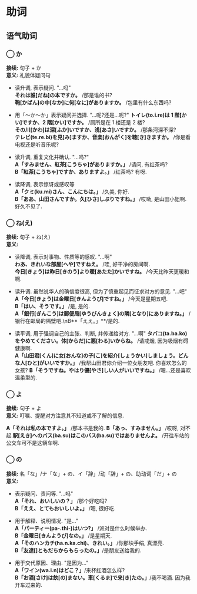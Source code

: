 # 助词

## 语气助词

### ◯ か

​**接续:** 句子 + か  
​**意义:** 礼貌体疑问句

- 读升调, 表示疑问. "...吗"  
  **それは誰[だね]の本ですか。** /那是谁的书?  
  **鞄[かばん]の中[なか]に何[なに]がありますか。** /包里有什么东西吗?

- 用「～か～か」表示疑问并选择. "...呢?还是...呢?"
  **トイレ(to.i.re)は 1 階[かい]ですか、2 階[かい]ですか。** /厕所是在 1 楼还是 2 楼?  
  **その川[かわ]は深[ふか]いですか、浅[あさ]いですか。** /那条河深不深?  
  **テレビ(te.re.bi)を見[み]ますか、音楽[おんがく]を聴[き]きますか。** /你是看电视还是听音乐呢?

- 读升调, 重复文化并确认. "...吗?"  
  **A「すみません、紅茶[こうちゃ]がありますか。」** /请问, 有红茶吗?  
  **B「紅茶[こうちゃ]ですか、ありますよ。」** /红茶吗? 有呀.

- 读降调, 表示惊讶或感叹等  
  **A「クミ(ku.mi)さん、こんにちは。」** /久美, 你好.  
  **B「ああ、山田さんですか。久[ひさ]しぶりですね。」** /哎呦, 是山田小姐啊. 好久不见了.

<!--more-->

### ◯ ね(え)

​**接续:** 句子 + ね(え)  
​**意义:**

- 读降调, 表示对事物、性质等的感叹. "...啊"  
  **わあ、きれいな部屋[へや]ですねえ。** /哇, 好干净的房间啊.  
  **今日[きょう]は昨日[きのう]より暖[あたた]かいですね。** /今天比昨天更暖和啊.

- 读升调. 虽然说华人的确信度很高, 但为了慎重起见而征求对方的意见. "...吧"
  **A「今日[きょう]は金曜日[きんようび]ですね。」** /今天是星期五吧.  
  **B「はい、そうです。」** /是, 是的.  
  **A「銀行[ぎんこう]は郵便局[ゆうびんきょく]の隣[となり]にありますね。」** /银行在邮局的隔壁吧.\nB**「ええ。」**/是的.

- 读平调, 用于强调自己的主张、判断, 并传递给对方. "...啊"
  **タバコ(ta.ba.ko)をやめてください。体[からだ]に悪[わる]いからね。** /请戒烟, 因为吸烟有碍健康啊.  
  **A「山田君[くん]に女[おんな]の子[こ]を紹介[しょうかい]しましょう。どんな人[ひと]がいいですか。」** /我帮山田君你介绍一位女朋友吧. 你喜欢怎么的女孩?
  **B「そうですね。やはり優[やさ]しい人がいいですね。」** /嗯...还是喜欢温柔型的.

### ◯ よ

​**接续:** 句子 + よ  
​**意义:** 叮嘱、提醒对方注意其不知道或不了解的信息.

​**A「それは私の本ですよ。」** /那本书是我的.
**B「あっ、すみません。」** /哎呀, 对不起.
​**駅[えき]へのバス(ba.su)はこのバス(ba.su)ではありませんよ。** /开往车站的公交车可不是这辆车啊.

### ◯ の

​**接续:** 名「な」/ナ「な」+ の、イ「辞」/动「辞」+ の、助动词「だ」+ の  
​**意义:**

- 表示疑问、责问等. "...吗"  
  **A「それ、おいしいの？」** /那个好吃吗?  
  **B「ええ、とてもおいしいよ。」** /嗯, 很好吃.

- 用于解释、说明情况. "是..."  
  **A「パーティー(pa-.thi-)はいつ?」** /派对是什么时候举办.  
  **B「金曜日[きんようび]なの。」** /是星期天.  
  **A「そのハンカチ(ha.n.ka.chi)、きれい。」** /你那块手绢, 真漂亮.  
  **B「友達[]ともだちからもらったの。」**/是朋友送给我的.

- 用于交代原因、理由. "是因为..."  
  **A「ワイン(wa.i.n)はどこ？」**/来杯红酒怎么样?  
  **B「お酒[さけ]は飲[の]まない。車[くるま]で来[き]たの。」**/我不喝酒. 因为我开车过来的.
